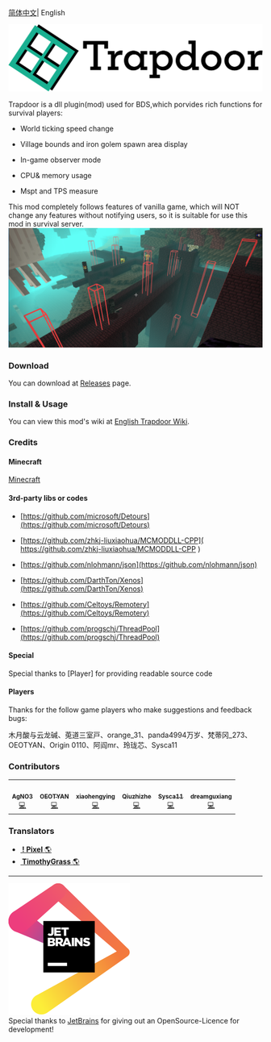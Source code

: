 

[简体中文](README_zh.md)| English 
<br>

![](./img/logo.svg)


Trapdoor is a dll plugin(mod) used for BDS,which porvides rich functions for survival players:
- World ticking speed change

- Village bounds and iron golem spawn area display

- In-game observer mode

- CPU& memory usage

- Mspt and TPS measure

This mod completely follows features of vanilla game, which will NOT change any features without notifying users, so it is suitable for use this mod in survival server.
  ![screenshot](./img/sc.png)


### Download

You can download at  [Releases](https://github.com/hhhxiao/TrapDoor/releases) page.

### Install & Usage
You can view this mod's wiki at  [English Trapdoor Wiki](https://github.com/hhhxiao/TrapDoor/wiki/Home-en-US).

### Credits

#### Minecraft

[Minecraft](https://www.minecraft.net/zh-hans)

#### 3rd-party libs or codes

- [https://github.com/microsoft/Detours](https://github.com/microsoft/Detours)

- [https://github.com/zhkj-liuxiaohua/MCMODDLL-CPP]( https://github.com/zhkj-liuxiaohua/MCMODDLL-CPP )

- [https://github.com/nlohmann/json](https://github.com/nlohmann/json)

- [https://github.com/DarthTon/Xenos](https://github.com/DarthTon/Xenos)

- [https://github.com/Celtoys/Remotery](https://github.com/Celtoys/Remotery)

- [https://github.com/progschj/ThreadPool](https://github.com/progschj/ThreadPool)

#### Special

Special thanks to [Player] for providing readable source code

#### Players

Thanks for the follow game players who make suggestions and feedback bugs:

木月酸与云龙碱、莵道三室戸、orange_31、panda4994万岁、梵蒂冈_273、OEOTYAN、Origin 0110、阿阎mr、玲珑芯、Sysca11

### Contributors
<table frame=void>
  <tr>
    <td align="center"><a href="https://github.com/hhhxiao"><img src="https://avatars0.githubusercontent.com/u/33011851?v=4?s=100" width="60px;" alt=""/><br /><sub><b>AgNO3</b></sub></a><br /><a href="https://github.com/hhhxiao/TrapDoor/commits?author=hhhxiao" title="Code">💻</a></td>
    <td align="center"><a href="https://github.com/OEOTYAN"><img src="https://avatars2.githubusercontent.com/u/58554322?v=4?s=100" width="60px;" alt=""/><br /><sub><b>OEOTYAN</b></sub></a><br /><a href="https://github.com/hhhxiao/TrapDoor/commits?author=OEOTYAN" title="Code">💻</a></td>
    <td align="center"><a href="https://github.com/xiaohengying"><img src="https://avatars2.githubusercontent.com/u/44132837?v=4?s=100" width="60px;" alt=""/><br /><sub><b>xiaohengying</b></sub></a><br /><a href="https://github.com/hhhxiao/TrapDoor/commits?author=xiaohengying" title="Code">💻</a></td>
    <td align="center"><a href="https://github.com/quizhizhe"><img src="https://avatars1.githubusercontent.com/u/42761326?v=4?s=100" width="60px;" alt=""/><br /><sub><b>Qiuzhizhe</b></sub></a><br /><a href="https://github.com/hhhxiao/TrapDoor/commits?author=quizhizhe" title="Code">💻</a></td>
    <td align="center"><a href="https://github.com/Sysca11"><img src="https://avatars.githubusercontent.com/u/46832985?s=96&v=4" width="60px;" alt=""/><br /><sub><b>Sysca11</b></sub></a><br /><a href="https://github.com/hhhxiao/TrapDoor/commits?author=Sysca11" title="Code">💻</a></td>
     <td align="center"><a href="https://github.com/dreamguxiang"><img src="https://avatars.githubusercontent.com/u/62042544?s=96&v=4" width="60px;" alt=""/><br /><sub><b>dreamguxiang</b></sub></a><br /><a href="https://github.com/hhhxiao/TrapDoor/commits?author=dreamguxiang" title="Code">💻</a></td>
    
  </tr>
</table>





### Translators

- <a href="https://github.com/0x506978656c"><img src="https://avatars.githubusercontent.com/u/66031115?s=96&v=4" width="15px;" alt=""/><b> !
  Pixel </b></sub></a><a href="https://github.com/hhhxiao/TrapDoor/commits?author=0x506978656c" title="Code">🌎</a></td>
- <a href="https://github.com/TimothyGrass"><img src="https://avatars.githubusercontent.com/u/77906640?s=96&v=4" width="15px;" alt=""/><b>
  TimothyGrass </b></sub></a><a href="#" title="Code">🌎</a></td>

---

![JetBrainsLogo](./img/jetbrains.svg)<br>
Special thanks to [JetBrains](https://www.jetbrains.com/?from=BlueMap) for giving out an OpenSource-Licence for development!

